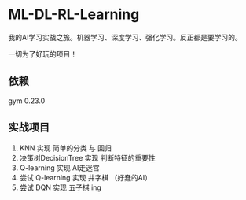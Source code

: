 # ML-DL-RL-Learning
我的AI学习实战之旅。机器学习、深度学习、强化学习。反正都是要学习的。

一切为了好玩的项目！

## 依赖

gym 0.23.0


## 实战项目

1.  KNN 实现 简单的分类 与 回归
2.  决策树DecisionTree 实现 判断特征的重要性
3.  Q-learning 实现 AI走迷宫
4.  尝试 Q-learning 实现 井字棋 （好蠢的AI）
5.  尝试 DQN 实现 五子棋 ing